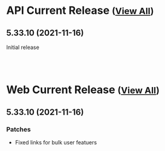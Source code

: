
# API Current Release <small>([View All](/API.md))</small>
## 5.33.10 (2021-11-16)
Initial release

<br><br>
# Web Current Release <small>([View All](/Web.md))</small>
## 5.33.10 (2021-11-16)
### Patches 

- Fixed links for bulk user featuers

  